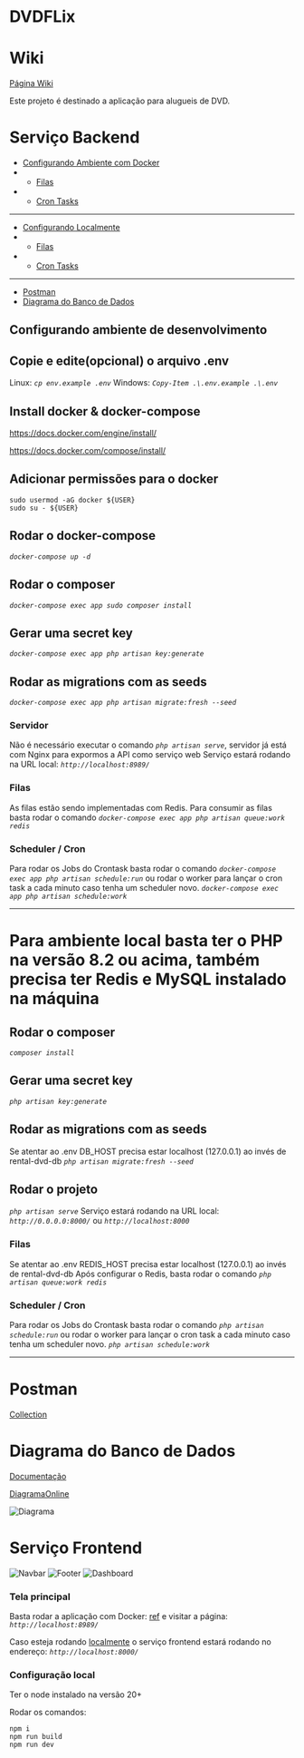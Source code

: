 # DVDFLix

# Wiki
[Página Wiki](https://github.com/douglasfdev/rent_a_dvd/wiki)

Este projeto é destinado a aplicação para alugueis de DVD.

# Serviço Backend

* [Configurando Ambiente com Docker](#configurando-ambiente-de-desenvolvimento)
* * [Filas](#filas)
* * [Cron Tasks](#scheduler--cron)
-----
* [Configurando Localmente](#para-ambiente-local-basta-ter-o-php-na-versão-82-ou-acima-também-precisa-ter-redis-e-mysql-instalado-na-máquina)
* * [Filas](#filas-1)
* * [Cron Tasks](#scheduler--cron-1)
-----
* [Postman](#postman)
* [Diagrama do Banco de Dados](#diagrama-do-banco-de-dados)

## Configurando ambiente de desenvolvimento

## Copie e edite(opcional) o arquivo .env
Linux: *`cp env.example .env`*
Windows: *`Copy-Item .\.env.example .\.env`*

## Install docker & docker-compose
https://docs.docker.com/engine/install/

https://docs.docker.com/compose/install/

## Adicionar permissões para o docker
```
sudo usermod -aG docker ${USER}
sudo su - ${USER}
```

## Rodar o docker-compose
*`docker-compose up -d`*

## Rodar o composer
*`docker-compose exec app sudo composer install`*

## Gerar uma secret key
*`docker-compose exec app php artisan key:generate`*

## Rodar as migrations com as seeds
*`docker-compose exec app php artisan migrate:fresh --seed`*

### Servidor
Não é necessário executar o comando *`php artisan serve`*, servidor já está com Nginx para expormos a API como serviço web
Serviço estará rodando na URL local: *`http://localhost:8989/`*


### Filas
As filas estão sendo implementadas com Redis.
Para consumir as filas basta rodar o comando *`docker-compose exec app php artisan queue:work redis`*

### Scheduler / Cron

Para rodar os Jobs do Crontask basta rodar o comando
*`docker-compose exec app php artisan schedule:run`*
ou rodar o worker para lançar o cron task a cada minuto caso tenha um scheduler novo.
*`docker-compose exec app php artisan schedule:work`*

--------

# Para ambiente local basta ter o PHP na versão 8.2 ou acima, também precisa ter Redis e MySQL instalado na máquina

## Rodar o composer
*`composer install`*

## Gerar uma secret key
*`php artisan key:generate`*

## Rodar as migrations com as seeds
Se atentar ao .env DB_HOST precisa estar localhost (127.0.0.1) ao invés de rental-dvd-db
*`php artisan migrate:fresh --seed`*

## Rodar o projeto
*`php artisan serve`*
Serviço estará rodando na URL local: *`http://0.0.0.0:8000/`* ou *`http://localhost:8000`*

### Filas
Se atentar ao .env
REDIS_HOST precisa estar localhost (127.0.0.1) ao invés de rental-dvd-db
Após configurar o Redis, basta rodar o comando *`php artisan queue:work redis`*

### Scheduler / Cron
Para rodar os Jobs do Crontask basta rodar o comando
*`php artisan schedule:run`*
ou rodar o worker para lançar o cron task a cada minuto caso tenha um scheduler novo.
*`php artisan schedule:work`*

---------

# Postman
[Collection](assets/DVDFlix.postman_collection.json)

# Diagrama do Banco de Dados
[Documentação](https://dbdocs.io/douglas.fernandes91/DVDFlix)

[DiagramaOnline](https://dbdiagram.io/d/6754fbd0e9daa85aca009b5d)

![Diagrama](assets/DatabaseDiagram.png)

# Serviço Frontend
![Navbar](assets/home-nav.png)
![Footer](assets/home-footer.png)
![Dashboard](assets/comission-board.png)

### Tela principal
Basta rodar a aplicação com Docker: [ref](#rodar-o-docker-compose) e visitar a página:
*`http://localhost:8989/`*

Caso esteja rodando [localmente](#configuração-local) o serviço frontend estará rodando no endereço:
*`http://localhost:8000/`*

### Configuração local
Ter o node instalado na versão 20+

Rodar os comandos:
```
npm i
npm run build
npm run dev
```
